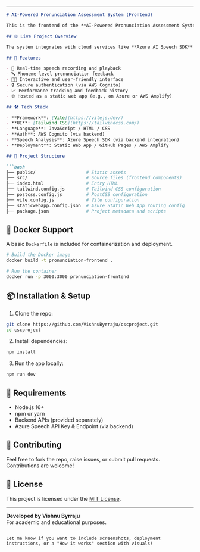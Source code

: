 
---

```markdown
# AI-Powered Pronunciation Assessment System (Frontend)

This is the frontend of the **AI-Powered Pronunciation Assessment System**, designed to help users—especially students—enhance their English pronunciation through real-time and asynchronous phoneme-level analysis using advanced cloud-based speech recognition technologies.

## 🌐 Live Project Overview

The system integrates with cloud services like **Azure AI Speech SDK** and **AWS** to deliver accurate and personalized feedback on English pronunciation. The frontend is built with modern web technologies for responsiveness and ease of use.

## 🚀 Features

- 🎤 Real-time speech recording and playback
- 🔤 Phoneme-level pronunciation feedback
- 👨‍🏫 Interactive and user-friendly interface
- 🔒 Secure authentication (via AWS Cognito)
- 📈 Performance tracking and feedback history
- 🌐 Hosted as a static web app (e.g., on Azure or AWS Amplify)

## 🛠️ Tech Stack

- **Framework**: [Vite](https://vitejs.dev/)
- **UI**: [Tailwind CSS](https://tailwindcss.com/)
- **Language**: JavaScript / HTML / CSS
- **Auth**: AWS Cognito (via backend)
- **Speech Analysis**: Azure Speech SDK (via backend integration)
- **Deployment**: Static Web App / GitHub Pages / AWS Amplify

## 📁 Project Structure

```bash
├── public/                   # Static assets
├── src/                      # Source files (frontend components)
├── index.html                # Entry HTML
├── tailwind.config.js        # Tailwind CSS configuration
├── postcss.config.js         # PostCSS configuration
├── vite.config.js            # Vite configuration
├── staticwebapp.config.json  # Azure Static Web App routing config
├── package.json              # Project metadata and scripts
```

## 🐳 Docker Support

A basic `Dockerfile` is included for containerization and deployment.

```bash
# Build the Docker image
docker build -t pronunciation-frontend .

# Run the container
docker run -p 3000:3000 pronunciation-frontend
```

## 📦 Installation & Setup

1. Clone the repo:

```bash
git clone https://github.com/VishnuByrraju/cscproject.git
cd cscproject
```

2. Install dependencies:

```bash
npm install
```

3. Run the app locally:

```bash
npm run dev
```

## 📌 Requirements

- Node.js 16+
- npm or yarn
- Backend APIs (provided separately)
- Azure Speech API Key & Endpoint (via backend)

## 👥 Contributing

Feel free to fork the repo, raise issues, or submit pull requests. Contributions are welcome!

## 📄 License

This project is licensed under the [MIT License](LICENSE).

---

**Developed by Vishnu Byrraju**  
For academic and educational purposes.

```

Let me know if you want to include screenshots, deployment instructions, or a "How it works" section with visuals!
